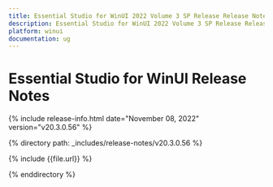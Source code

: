 ```yaml
---
title: Essential Studio for WinUI 2022 Volume 3 SP Release Release Notes  
description: Essential Studio for WinUI 2022 Volume 3 SP Release Release Notes  
platform: winui
documentation: ug
---
```


# Essential Studio for WinUI  Release Notes  

{% include release-info.html date="November 08, 2022"  version="v20.3.0.56" %} 

{% directory path: _includes/release-notes/v20.3.0.56 %}

{% include {{file.url}} %}

{% enddirectory %}